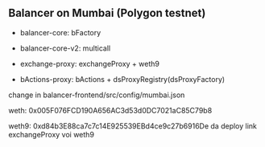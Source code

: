## Balancer on Mumbai (Polygon testnet)

* balancer-core: bFactory

* balancer-core-v2: multicall

* exchange-proxy: exchangeProxy + weth9

* bActions-proxy: bActions + dsProxyRegistry(dsProxyFactory) 

change in balancer-frontend/src/config/mumbai.json

weth: 0x005F076FCD190A656AC3d53d0DC7021aC85C79b8

weth9: 0xd84b3E88ca7c7c14E925539EBd4ce9c27b6916De
da deploy link exchangeProxy voi weth9

